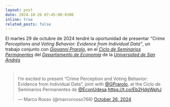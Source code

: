 ```yaml
---
layout: post
date: 2024-10-26 07:45:00-0300
inline: true
related_posts: false
---
```


El martes 29 de octubre de 2024 tendré la oportunidad de presentar <i>“Crime Perceptions and Voting Behavior: Evidence from Individual Data”</i>, un trabajo conjunto con <i>[Giovanni Prarolo](https://sites.google.com/site/giovanniprarolo/)</i>, en el <i>[Ciclo de Seminarios Permanentes](https://udesa.edu.ar/departamento-de-economia/seminarios-y-actividades)</i> del <i>[Departamento de Economía](https://udesa.edu.ar/departamento-de-economia)</i> de la <i>[Universidad de San Andrés](https://udesa.edu.ar)</i>

<div class="mt-2" style="display: flex; justify-content: center;">
  <blockquote class="twitter-tweet"><p lang="en" dir="ltr">I’m excited to present “Crime Perception and Voting Behavior: Evidence from Individual Data”, joint with <a href="https://twitter.com/GPrarolo?ref_src=twsrc%5Etfw">@GPrarolo</a>, at the Ciclo de Seminarios Permanentes de <a href="https://twitter.com/EconUdesa?ref_src=twsrc%5Etfw">@EconUdesa</a>.<a href="https://t.co/Eb2HdgWphJ">https://t.co/Eb2HdgWphJ</a></p>&mdash; Marco Rosso (@marcorosso768) <a href="https://twitter.com/marcorosso768/status/1850131040032997789?ref_src=twsrc%5Etfw">October 26, 2024</a></blockquote> <script async src="https://platform.twitter.com/widgets.js" charset="utf-8"></script>
</div>
